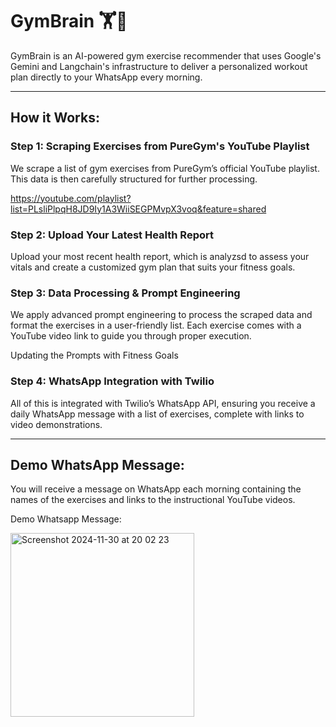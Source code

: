 # GymBrain 🏋️🧠

GymBrain is an AI-powered gym exercise recommender that uses Google's Gemini and Langchain's infrastructure to deliver a personalized workout plan directly to your WhatsApp every morning.

---

## How it Works:

### Step 1: Scraping Exercises from PureGym's YouTube Playlist
We scrape a list of gym exercises from PureGym’s official YouTube playlist. This data is then carefully structured for further processing.

https://youtube.com/playlist?list=PLsliPlpqH8JD9Iy1A3WiiSEGPMvpX3voq&feature=shared

### Step 2: Upload Your Latest Health Report
Upload your most recent health report, which is analyzsd to assess your vitals and create a customized gym plan that suits your fitness goals.

### Step 3: Data Processing & Prompt Engineering
We apply advanced prompt engineering to process the scraped data and format the exercises in a user-friendly list. Each exercise comes with a YouTube video link to guide you through proper execution.

Updating the Prompts with Fitness Goals

### Step 4: WhatsApp Integration with Twilio
All of this is integrated with Twilio’s WhatsApp API, ensuring you receive a daily WhatsApp message with a list of exercises, complete with links to video demonstrations.

---

## Demo WhatsApp Message:
You will receive a message on WhatsApp each morning containing the names of the exercises and links to the instructional YouTube videos.

Demo Whatsapp Message:

<img width="294" alt="Screenshot 2024-11-30 at 20 02 23" src="https://github.com/user-attachments/assets/85a9f17c-2b4e-47ba-94a9-ad62633954d5">

